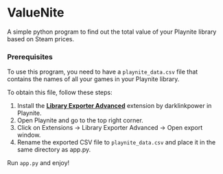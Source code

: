 # ValueNite
A simple python program to find out the total value of your Playnite library based on Steam prices.

### Prerequisites
To use this program, you need to have a `playnite_data.csv` file that contains the names of all your games in your Playnite library.

To obtain this file, follow these steps:
1. Install the [**Library Exporter Advanced**](https://github.com/darklinkpower/PlayniteExtensionsCollection) extension by darklinkpower in Playnite.
2. Open Playnite and go to the top right corner.
3. Click on Extensions -> Library Exporter Advanced -> Open export window.
4. Rename the exported CSV file to `playnite_data.csv` and place it in the same directory as app.py.

Run `app.py` and enjoy!
